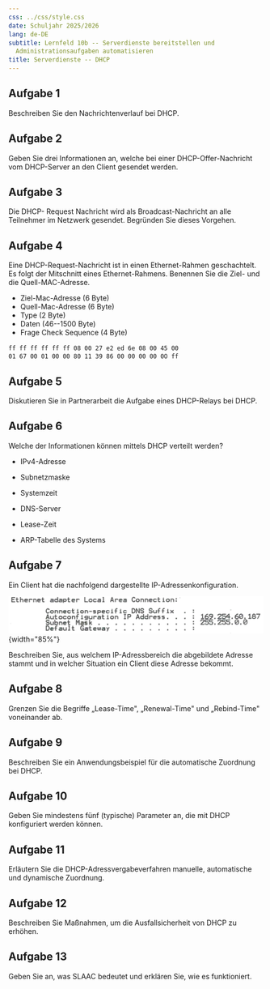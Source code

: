 ```yaml
---
css: ../css/style.css
date: Schuljahr 2025/2026
lang: de-DE
subtitle: Lernfeld 10b -- Serverdienste bereitstellen und
  Administrationsaufgaben automatisieren
title: Serverdienste -- DHCP
---
```


## Aufgabe 1

Beschreiben Sie den Nachrichtenverlauf bei DHCP.

## Aufgabe 2

Geben Sie drei Informationen an, welche bei einer DHCP-Offer-Nachricht
vom DHCP-Server an den Client gesendet werden.

## Aufgabe 3

Die DHCP- Request Nachricht wird als Broadcast-Nachricht an alle
Teilnehmer im Netzwerk gesendet. Begründen Sie dieses Vorgehen.

## Aufgabe 4

Eine DHCP-Request-Nachricht ist in einen Ethernet-Rahmen geschachtelt.
Es folgt der Mitschnitt eines Ethernet-Rahmens. Benennen Sie die Ziel-
und die Quell-MAC-Adresse.

- Ziel-Mac-Adresse (6 Byte)
- Quell-Mac-Adresse (6 Byte)
- Type (2 Byte)
- Daten (46--1500 Byte)
- Frage Check Sequence (4 Byte)

<!-- -->

    ff ff ff ff ff ff 08 00 27 e2 ed 6e 08 00 45 00
    01 67 00 01 00 00 80 11 39 86 00 00 00 00 0O ff

## Aufgabe 5

Diskutieren Sie in Partnerarbeit die Aufgabe eines DHCP-Relays bei DHCP.

## Aufgabe 6

Welche der Informationen können mittels DHCP verteilt werden?

- IPv4-Adresse

- Subnetzmaske

- Systemzeit

- DNS-Server

- Lease-Zeit

- ARP-Tabelle des Systems

## Aufgabe 7

Ein Client hat die nachfolgend dargestellte IP-Adressenkonfiguration.

![](images/ip-konfiguration.png){width="85%"}

Beschreiben Sie, aus welchem IP-Adressbereich die abgebildete Adresse
stammt und in welcher Situation ein Client diese Adresse bekommt.

## Aufgabe 8

Grenzen Sie die Begriffe „Lease-Time", „Renewal-Time" und „Rebind-Time"
voneinander ab.

## Aufgabe 9

Beschreiben Sie ein Anwendungsbeispiel für die automatische Zuordnung
bei DHCP.

## Aufgabe 10

Geben Sie mindestens fünf (typische) Parameter an, die mit DHCP
konfiguriert werden können.

## Aufgabe 11

Erläutern Sie die DHCP-Adressvergabeverfahren manuelle, automatische und
dynamische Zuordnung.

## Aufgabe 12

Beschreiben Sie Maßnahmen, um die Ausfallsicherheit von DHCP zu erhöhen.

## Aufgabe 13

Geben Sie an, was SLAAC bedeutet und erklären Sie, wie es funktioniert.
